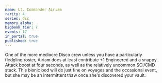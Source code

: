 ```yaml
---
name: Lt. Commander Airiam
rarity: 4
series: dsc
memory_alpha:
bigbook_tier: 7
events: 17
in_portal: true
published: true
---
```


One of the more mediocre Disco crew unless you have a particularly fledgling roster, Airiam does at least contribute +1 Engineered and a snappy Attack boost at four seconds, as well as the relatively uncommon SCI/CMD stack. This bionic bod will do just fine on voyages and the occasional event, but she may be an intermittent thaw once she's discovered your vault.

